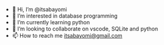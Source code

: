 - 👋 Hi, I’m @itsabayomi
- 👀 I’m interested in database programming
- 🌱 I’m currently learning python
- 💞️ I’m looking to collaborate on vscode, SQLite and python
- 📫 How to reach me itsabayomi@gmail.com

<!---
itsabayomi/itsabayomi is a ✨ special ✨ repository because its `README.md` (this file) appears on your GitHub profile.
You can click the Preview link to take a look at your changes.
--->
